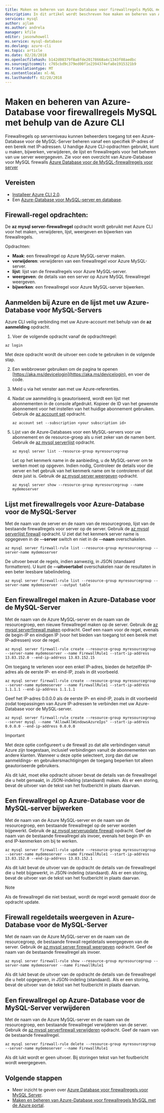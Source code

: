 ```yaml
---
title: Maken en beheren van Azure-Database voor firewallregels MySQL met Azure CLI
description: In dit artikel wordt beschreven hoe maken en beheren van Azure-Database voor firewallregels MySQL met Azure CLI-opdrachtregel.
services: mysql
author: ajlam
ms.author: andrela
manager: kfile
editor: jasonwhowell
ms.service: mysql-database
ms.devlang: azure-cli
ms.topic: article
ms.date: 02/28/2018
ms.openlocfilehash: b142d08379f8a8fde20178668a4c1343f08aedbc
ms.sourcegitcommit: c765cbd9c379ed00f1e2394374efa8e1915321b9
ms.translationtype: MT
ms.contentlocale: nl-NL
ms.lasthandoff: 02/28/2018
---
```

# <a name="create-and-manage-azure-database-for-mysql-firewall-rules-by-using-the-azure-cli"></a>Maken en beheren van Azure-Database voor firewallregels MySQL met behulp van de Azure CLI
Firewallregels op serverniveau kunnen beheerders toegang tot een Azure-Database voor de MySQL-Server beheren vanaf een specifiek IP-adres of een bereik met IP-adressen. U handige Azure CLI-opdrachten gebruikt, kunt u maken, bijwerken, verwijderen, de lijst en firewallregels voor het beheren van uw server weergegeven. Zie voor een overzicht van Azure-Database voor MySQL firewalls [Azure Database voor de MySQL-firewallregels voor server](./concepts-firewall-rules.md)

## <a name="prerequisites"></a>Vereisten
* [Installeer Azure CLI 2.0](https://docs.microsoft.com/cli/azure/install-azure-cli).
* Een [Azure-Database voor MySQL-server en database](quickstart-create-mysql-server-database-using-azure-cli.md).

## <a name="firewall-rule-commands"></a>Firewall-regel opdrachten:
De **az mysql server-firewallregel** opdracht wordt gebruikt met Azure CLI voor het maken, verwijderen, lijst, weergeven en bijwerken van firewallregels.

Opdrachten:
- **Maak**: een firewallregel op Azure MySQL-server maken.
- **verwijderen**: verwijderen van een firewallregel voor Azure MySQL-server.
- **lijst**: lijst van de firewallregels voor Azure MySQL-server.
- **weergeven**: de details van een server op Azure MySQL firewallregel weergeven.
- **bijwerken**: een firewallregel voor Azure MySQL-server bijwerken.

## <a name="log-in-to-azure-and-list-your-azure-database-for-mysql-servers"></a>Aanmelden bij Azure en de lijst met uw Azure-Database voor MySQL-Servers
Azure CLI veilig verbinding met uw Azure-account met behulp van de **az aanmelding** opdracht.

1. Voer de volgende opdracht vanaf de opdrachtregel:
```azurecli
az login
```
Met deze opdracht wordt de uitvoer een code te gebruiken in de volgende stap.

2. Een webbrowser gebruiken om de pagina te openen [https://aka.ms/devicelogin](https://aka.ms/devicelogin), en voer de code.

3. Meld u via het venster aan met uw Azure-referenties.

4. Nadat uw aanmelding is geautoriseerd, wordt een lijst met abonnementen in de console afgedrukt. Kopieer de ID van het gewenste abonnement voor het instellen van het huidige abonnement gebruiken. Gebruik de [az account set](/cli/azure/account#az_account_set) opdracht.
   ```azurecli-interactive
   az account set --subscription <your subscription id>
   ```

5. Lijst van de Azure-Databases voor een MySQL-servers voor uw abonnement en de resource-groep als u niet zeker van de namen bent. Gebruik de [az mysql serverlijst](/cli/azure/mysql/server#az_mysql_server_list) opdracht.

   ```azurecli-interactive
   az mysql server list --resource-group myresourcegroup
   ```

   Let op het kenmerk name in de aanbieding, u de MySQL-server om te werken moet op opgeven. Indien nodig, Controleer de details voor die server en het gebruik van het kenmerk name om te controleren of dat deze juist is. Gebruik de [az mysql server weergeven](/cli/azure/mysql/server#az_mysql_server_show) opdracht.

   ```azurecli-interactive
   az mysql server show --resource-group myresourcegroup --name mydemoserver
   ```

## <a name="list-firewall-rules-on-azure-database-for-mysql-server"></a>Lijst met firewallregels voor Azure-Database voor de MySQL-Server 
Met de naam van de server en de naam van de resourcegroep, lijst van de bestaande firewallregels voor server op de server. Gebruik de [az mysql serverlijst firewall](/cli/azure/mysql/server/firewall-rule#az_mysql_server_firewall_rule_list) opdracht.  U ziet dat het kenmerk server name is opgegeven in de **--server** switch en niet in de **--naam** overschakelen. 
```azurecli-interactive
az mysql server firewall-rule list --resource-group myresourcegroup --server-name mydemoserver
```
De uitvoer bevat de regels, indien aanwezig, in JSON (standaard formatteren). U kunt de **--uitvoertabel** overschakelen naar de resultaten in een beter leesbare tabelindeling.
```azurecli-interactive
az mysql server firewall-rule list --resource-group myresourcegroup --server-name mydemoserver --output table
```
## <a name="create-a-firewall-rule-on-azure-database-for-mysql-server"></a>Een firewallregel maken in Azure-Database voor de MySQL-Server
Met de naam van de Azure MySQL-server en de naam van de resourcegroep, een nieuwe firewallregel maken op de server. Gebruik de [az mysql serverfirewall maken](/cli/azure/mysql/server/firewall-rule#az_mysql_server_firewall_rule_create) opdracht. Geef een naam voor de regel, evenals de begin-IP en eindigen IP (voor het bieden van toegang tot een bereik met IP-adressen) voor de regel.
```azurecli-interactive
az mysql server firewall-rule create --resource-group myresourcegroup --server-name mydemoserver --name FirewallRule1 --start-ip-address 13.83.152.0 --end-ip-address 13.83.152.15
```

Om toegang te verlenen voor een enkel IP-adres, bieden de hetzelfde IP-adres als de eerste IP- en eind-IP, zoals in dit voorbeeld.
```azurecli-interactive
az mysql server firewall-rule create --resource-group myresourcegroup --server-name mydemoserver --name FirewallRule1 --start-ip-address 1.1.1.1 --end-ip-address 1.1.1.1
```

Geef het IP-adres 0.0.0.0 als de eerste IP- en eind-IP, zoals in dit voorbeeld zodat toepassingen van Azure IP-adressen te verbinden met uw Azure-Database voor de MySQL-server.
```azurecli-interactive
az mysql server firewall-rule create --resource-group myresourcegroup --server mysql --name "AllowAllWindowsAzureIps" --start-ip-address 0.0.0.0 --end-ip-address 0.0.0.0
```

> [!IMPORTANT]
> Met deze optie configureert u de firewall zo dat alle verbindingen vanuit Azure zijn toegestaan, inclusief verbindingen vanuit de abonnementen van andere klanten. Wanneer u deze optie selecteert, zorg dan dat uw aanmeldings- en gebruikersmachtigingen de toegang beperken tot alleen geautoriseerde gebruikers.
> 

Als dit lukt, moet elke opdracht uitvoer bevat de details van de firewallregel die u hebt gemaakt, in JSON-indeling (standaard) maken. Als er een storing, bevat de uitvoer van de tekst van het foutbericht in plaats daarvan.

## <a name="update-a-firewall-rule-on-azure-database-for-mysql-server"></a>Een firewallregel op Azure-Database voor de MySQL-server bijwerken 
Met de naam van de Azure MySQL-server en de naam van de resourcegroep, een bestaande firewallregel op de server worden bijgewerkt. Gebruik de [az mysql serverupdate firewall](/cli/azure/mysql/server/firewall-rule#az_mysql_server_firewall_rule_update) opdracht. Geef de naam van de bestaande firewallregel als invoer, evenals het begin IP- en end IP-kenmerken om bij te werken.
```azurecli-interactive
az mysql server firewall-rule update --resource-group myresourcegroup --server-name mydemoserver --name FirewallRule1 --start-ip-address 13.83.152.0 --end-ip-address 13.83.152.1
```
Als dit lukt bevat de uitvoer van de opdracht de details van de firewallregel die u hebt bijgewerkt, in JSON-indeling (standaard). Als er een storing, bevat de uitvoer van de tekst van het foutbericht in plaats daarvan.

> [!NOTE]
> Als de firewallregel die niet bestaat, wordt de regel wordt gemaakt door de opdracht update.

## <a name="show-firewall-rule-details-on-azure-database-for-mysql-server"></a>Firewall regeldetails weergeven in Azure-Database voor de MySQL-Server
Met de naam van de Azure MySQL-server en de naam van de resourcegroep, de bestaande firewall regeldetails weergegeven van de server. Gebruik de [az mysql server firewall weergeven](/cli/azure/mysql/server/firewall-rule#az_mysql_server_firewall_rule_show) opdracht. Geef de naam van de bestaande firewallregel als invoer.
```azurecli-interactive
az mysql server firewall-rule show --resource-group myresourcegroup --server-name mydemoserver --name FirewallRule1
```
Als dit lukt bevat de uitvoer van de opdracht de details van de firewallregel die u hebt opgegeven, in JSON-indeling (standaard). Als er een storing, bevat de uitvoer van de tekst van het foutbericht in plaats daarvan.

## <a name="delete-a-firewall-rule-on-azure-database-for-mysql-server"></a>Een firewallregel op Azure-Database voor de MySQL-Server verwijderen
Met de naam van de Azure MySQL-server en de naam van de resourcegroep, een bestaande firewallregel verwijderen van de server. Gebruik de [az mysql serverfirewall verwijderen](/cli/azure/mysql/server/firewall-rule#az_mysql_server_firewall_rule_delete) opdracht. Geef de naam van de bestaande firewallregel.
```azurecli-interactive
az mysql server firewall-rule delete --resource-group myresourcegroup --server-name mydemoserver --name FirewallRule1
```
Als dit lukt wordt er geen uitvoer. Bij storingen tekst van het foutbericht wordt weergegeven.

## <a name="next-steps"></a>Volgende stappen
- Meer inzicht te geven over [Azure Database voor firewallregels voor MySQL Server](./concepts-firewall-rules.md).
- [Maken en beheren van Azure-Database voor firewallregels MySQL met de Azure portal](./howto-manage-firewall-using-portal.md).
